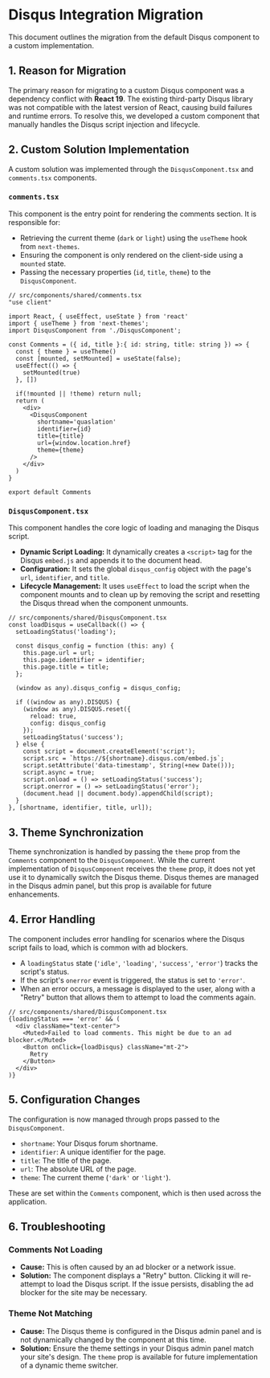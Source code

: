 # Disqus Integration Migration

This document outlines the migration from the default Disqus component to a custom implementation.

## 1. Reason for Migration

The primary reason for migrating to a custom Disqus component was a dependency conflict with **React 19**. The existing third-party Disqus library was not compatible with the latest version of React, causing build failures and runtime errors. To resolve this, we developed a custom component that manually handles the Disqus script injection and lifecycle.

## 2. Custom Solution Implementation

A custom solution was implemented through the `DisqusComponent.tsx` and `comments.tsx` components.

### `comments.tsx`

This component is the entry point for rendering the comments section. It is responsible for:
- Retrieving the current theme (`dark` or `light`) using the `useTheme` hook from `next-themes`.
- Ensuring the component is only rendered on the client-side using a `mounted` state.
- Passing the necessary properties (`id`, `title`, `theme`) to the `DisqusComponent`.

```tsx
// src/components/shared/comments.tsx
"use client"

import React, { useEffect, useState } from 'react'
import { useTheme } from 'next-themes';
import DisqusComponent from './DisqusComponent';

const Comments = ({ id, title }:{ id: string, title: string }) => {
  const { theme } = useTheme()
  const [mounted, setMounted] = useState(false);
  useEffect(() => {
    setMounted(true)
  }, [])

  if(!mounted || !theme) return null;
  return (
    <div>
      <DisqusComponent
        shortname='quaslation'
        identifier={id}
        title={title}
        url={window.location.href}
        theme={theme}
      />
    </div>
  )
}

export default Comments
```

### `DisqusComponent.tsx`

This component handles the core logic of loading and managing the Disqus script.

- **Dynamic Script Loading:** It dynamically creates a `<script>` tag for the Disqus `embed.js` and appends it to the document head.
- **Configuration:** It sets the global `disqus_config` object with the page's `url`, `identifier`, and `title`.
- **Lifecycle Management:** It uses `useEffect` to load the script when the component mounts and to clean up by removing the script and resetting the Disqus thread when the component unmounts.

```tsx
// src/components/shared/DisqusComponent.tsx
const loadDisqus = useCallback(() => {
  setLoadingStatus('loading');

  const disqus_config = function (this: any) {
    this.page.url = url;
    this.page.identifier = identifier;
    this.page.title = title;
  };

  (window as any).disqus_config = disqus_config;

  if ((window as any).DISQUS) {
    (window as any).DISQUS.reset({
      reload: true,
      config: disqus_config
    });
    setLoadingStatus('success');
  } else {
    const script = document.createElement('script');
    script.src = `https://${shortname}.disqus.com/embed.js`;
    script.setAttribute('data-timestamp', String(+new Date()));
    script.async = true;
    script.onload = () => setLoadingStatus('success');
    script.onerror = () => setLoadingStatus('error');
    (document.head || document.body).appendChild(script);
  }
}, [shortname, identifier, title, url]);
```

## 3. Theme Synchronization

Theme synchronization is handled by passing the `theme` prop from the `Comments` component to the `DisqusComponent`. While the current implementation of `DisqusComponent` receives the `theme` prop, it does not yet use it to dynamically switch the Disqus theme. Disqus themes are managed in the Disqus admin panel, but this prop is available for future enhancements.

## 4. Error Handling

The component includes error handling for scenarios where the Disqus script fails to load, which is common with ad blockers.

- A `loadingStatus` state (`'idle'`, `'loading'`, `'success'`, `'error'`) tracks the script's status.
- If the script's `onerror` event is triggered, the status is set to `'error'`.
- When an error occurs, a message is displayed to the user, along with a "Retry" button that allows them to attempt to load the comments again.

```tsx
// src/components/shared/DisqusComponent.tsx
{loadingStatus === 'error' && (
  <div className="text-center">
    <Muted>Failed to load comments. This might be due to an ad blocker.</Muted>
    <Button onClick={loadDisqus} className="mt-2">
      Retry
    </Button>
  </div>
)}
```

## 5. Configuration Changes

The configuration is now managed through props passed to the `DisqusComponent`.

- `shortname`: Your Disqus forum shortname.
- `identifier`: A unique identifier for the page.
- `title`: The title of the page.
- `url`: The absolute URL of the page.
- `theme`: The current theme (`'dark'` or `'light'`).

These are set within the `Comments` component, which is then used across the application.

## 6. Troubleshooting

### Comments Not Loading
- **Cause:** This is often caused by an ad blocker or a network issue.
- **Solution:** The component displays a "Retry" button. Clicking it will re-attempt to load the Disqus script. If the issue persists, disabling the ad blocker for the site may be necessary.

### Theme Not Matching
- **Cause:** The Disqus theme is configured in the Disqus admin panel and is not dynamically changed by the component at this time.
- **Solution:** Ensure the theme settings in your Disqus admin panel match your site's design. The `theme` prop is available for future implementation of a dynamic theme switcher.